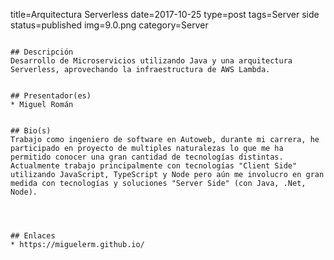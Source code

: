 title=Arquitectura Serverless
date=2017-10-25
type=post
tags=Server side
status=published
img=9.0.png
category=Server
~~~~~~

## Descripción
Desarrollo de Microservicios utilizando Java y una arquitectura Serverless, aprovechando la infraestructura de AWS Lambda.


## Presentador(es)
* Miguel Román


## Bio(s)
Trabajo como ingeniero de software en Autoweb, durante mi carrera, he participado en proyecto de multiples naturalezas lo que me ha permitido conocer una gran cantidad de tecnologías distintas. Actualmente trabajo principalmente con tecnologías "Client Side" utilizando JavaScript, TypeScript y Node pero aún me involucro en gran medida con tecnologías y soluciones "Server Side" (con Java, .Net, Node).




## Enlaces
* https://miguelerm.github.io/
